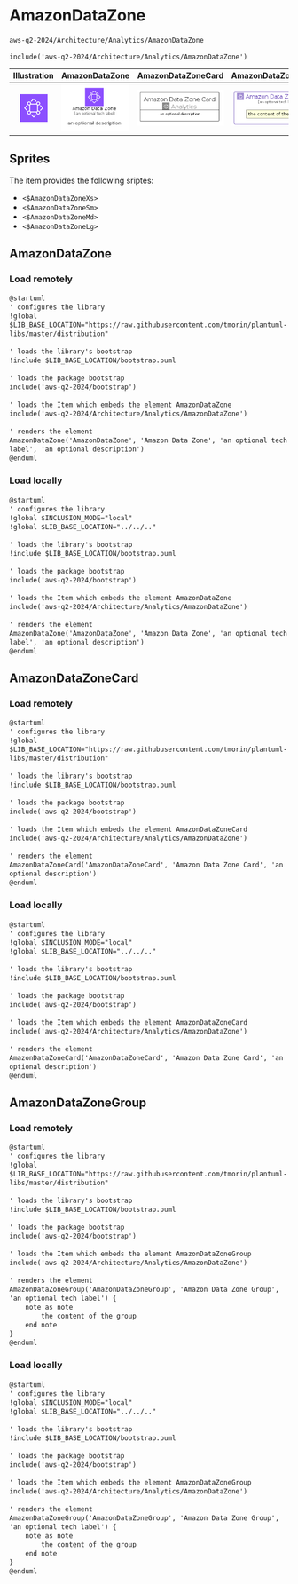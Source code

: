 # AmazonDataZone


```text
aws-q2-2024/Architecture/Analytics/AmazonDataZone
```

```text
include('aws-q2-2024/Architecture/Analytics/AmazonDataZone')
```



| Illustration | AmazonDataZone | AmazonDataZoneCard | AmazonDataZoneGroup |
| :---: | :---: | :---: | :---: |
| ![illustration for Illustration](../../../aws-q2-2024/Architecture/Analytics/AmazonDataZone.png) | ![illustration for AmazonDataZone](../../../aws-q2-2024/Architecture/Analytics/AmazonDataZone.Local.png) | ![illustration for AmazonDataZoneCard](../../../aws-q2-2024/Architecture/Analytics/AmazonDataZoneCard.Local.png) | ![illustration for AmazonDataZoneGroup](../../../aws-q2-2024/Architecture/Analytics/AmazonDataZoneGroup.Local.png) |



## Sprites
The item provides the following sriptes:

- `<$AmazonDataZoneXs>`
- `<$AmazonDataZoneSm>`
- `<$AmazonDataZoneMd>`
- `<$AmazonDataZoneLg>`





## AmazonDataZone

### Load remotely
```plantuml
@startuml
' configures the library
!global $LIB_BASE_LOCATION="https://raw.githubusercontent.com/tmorin/plantuml-libs/master/distribution"

' loads the library's bootstrap
!include $LIB_BASE_LOCATION/bootstrap.puml

' loads the package bootstrap
include('aws-q2-2024/bootstrap')

' loads the Item which embeds the element AmazonDataZone
include('aws-q2-2024/Architecture/Analytics/AmazonDataZone')

' renders the element
AmazonDataZone('AmazonDataZone', 'Amazon Data Zone', 'an optional tech label', 'an optional description')
@enduml
```

### Load locally
```plantuml
@startuml
' configures the library
!global $INCLUSION_MODE="local"
!global $LIB_BASE_LOCATION="../../.."

' loads the library's bootstrap
!include $LIB_BASE_LOCATION/bootstrap.puml

' loads the package bootstrap
include('aws-q2-2024/bootstrap')

' loads the Item which embeds the element AmazonDataZone
include('aws-q2-2024/Architecture/Analytics/AmazonDataZone')

' renders the element
AmazonDataZone('AmazonDataZone', 'Amazon Data Zone', 'an optional tech label', 'an optional description')
@enduml
```

## AmazonDataZoneCard

### Load remotely
```plantuml
@startuml
' configures the library
!global $LIB_BASE_LOCATION="https://raw.githubusercontent.com/tmorin/plantuml-libs/master/distribution"

' loads the library's bootstrap
!include $LIB_BASE_LOCATION/bootstrap.puml

' loads the package bootstrap
include('aws-q2-2024/bootstrap')

' loads the Item which embeds the element AmazonDataZoneCard
include('aws-q2-2024/Architecture/Analytics/AmazonDataZone')

' renders the element
AmazonDataZoneCard('AmazonDataZoneCard', 'Amazon Data Zone Card', 'an optional description')
@enduml
```

### Load locally
```plantuml
@startuml
' configures the library
!global $INCLUSION_MODE="local"
!global $LIB_BASE_LOCATION="../../.."

' loads the library's bootstrap
!include $LIB_BASE_LOCATION/bootstrap.puml

' loads the package bootstrap
include('aws-q2-2024/bootstrap')

' loads the Item which embeds the element AmazonDataZoneCard
include('aws-q2-2024/Architecture/Analytics/AmazonDataZone')

' renders the element
AmazonDataZoneCard('AmazonDataZoneCard', 'Amazon Data Zone Card', 'an optional description')
@enduml
```

## AmazonDataZoneGroup

### Load remotely
```plantuml
@startuml
' configures the library
!global $LIB_BASE_LOCATION="https://raw.githubusercontent.com/tmorin/plantuml-libs/master/distribution"

' loads the library's bootstrap
!include $LIB_BASE_LOCATION/bootstrap.puml

' loads the package bootstrap
include('aws-q2-2024/bootstrap')

' loads the Item which embeds the element AmazonDataZoneGroup
include('aws-q2-2024/Architecture/Analytics/AmazonDataZone')

' renders the element
AmazonDataZoneGroup('AmazonDataZoneGroup', 'Amazon Data Zone Group', 'an optional tech label') {
    note as note
        the content of the group
    end note
}
@enduml
```

### Load locally
```plantuml
@startuml
' configures the library
!global $INCLUSION_MODE="local"
!global $LIB_BASE_LOCATION="../../.."

' loads the library's bootstrap
!include $LIB_BASE_LOCATION/bootstrap.puml

' loads the package bootstrap
include('aws-q2-2024/bootstrap')

' loads the Item which embeds the element AmazonDataZoneGroup
include('aws-q2-2024/Architecture/Analytics/AmazonDataZone')

' renders the element
AmazonDataZoneGroup('AmazonDataZoneGroup', 'Amazon Data Zone Group', 'an optional tech label') {
    note as note
        the content of the group
    end note
}
@enduml
```

